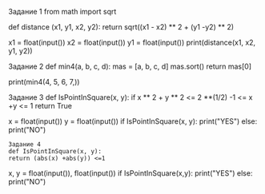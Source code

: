 Задание 1
from math import sqrt

def distance (x1, y1, x2, y2):
    return sqrt((x1 - x2) ** 2 + (y1 -y2) ** 2)


x1 = float(input())
x2 = float(input())
y1 = float(input())
print(distance(x1, x2, y1, y2))

Задание 2
def min4(a, b, c, d):
    mas = [a, b, c, d]
    mas.sort()
    return mas[0]

print(min4(4, 5, 6, 7,))

Задание 3
def IsPointInSquare(x, y):
    if x ** 2 + y ** 2 <= 2 **(1/2) 
    -1 <= x +y <= 1
        return True

 x = float(input())
 y = float(input())
if IsPointInSquare(x, y):
    print("YES")
else:
    print("NO")       
    
    Задание 4
    def IsPointInSquare(x, y):
    return (abs(x) +abs(y)) <=1
 x, y = float(input()), float(input())
 if IsPointInSquare(x,y):
     print("YES")
else:
    print("NO")        
    
